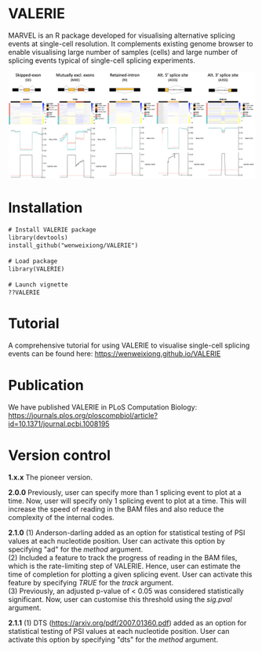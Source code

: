 # VALERIE
MARVEL is an R package developed for visualising alternative splicing events at single-cell resolution. It complements existing genome browser to enable visualising large number of samples (cells) and large number of splicing events typical of single-cell splicing experiments.

![](inst/extdata/Cover_Figure.png)

# Installation
```
# Install VALERIE package
library(devtools)
install_github("wenweixiong/VALERIE")

# Load package
library(VALERIE)

# Launch vignette
??VALERIE
```

# Tutorial
A comprehensive tutorial for using VALERIE to visualise single-cell splicing events can be found here: https://wenweixiong.github.io/VALERIE

# Publication
We have published VALERIE in PLoS Computation Biology: https://journals.plos.org/ploscompbiol/article?id=10.1371/journal.pcbi.1008195

# Version control
**1.x.x** 
The pioneer version.  

**2.0.0** 
Previously, user can specify more than 1 splicing event to plot at a time. Now, user will specify only 1 splicing event to plot at a time. This will increase the speed of reading in the BAM files and also reduce the complexity of the internal codes.  

**2.1.0** 
(1) Anderson-darling added as an option for statistical testing of PSI values at each nucleotide position. User can activate this option by specifying "ad" for the _method_ argument.  
(2) Included a feature to track the progress of reading in the BAM files, which is the rate-limiting step of VALERIE. Hence, user can estimate the time of completion for plotting a given splicing event. User can activate this feature by specifying _TRUE_ for the _track_ argument.  
(3)  Previously, an adjusted p-value of < 0.05 was considered statistically significant. Now, user can customise this threshold using the _sig.pval_ argument.

**2.1.1** 
(1) DTS (https://arxiv.org/pdf/2007.01360.pdf) added as an option for statistical testing of PSI values at each nucleotide position. User can activate this option by specifying "dts" for the _method_ argument.  
